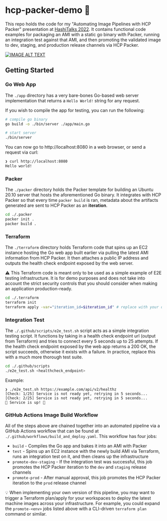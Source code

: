 # hcp-packer-demo :tada:

This repo holds the code for my "Automating Image Pipelines with HCP Packer" presentation at [HashiTalks 2022](https://events.hashicorp.com/hashitalks2022). It contains functional code examples for packaging an AMI with a static go binary with Packer, running an integration test against that AMI, and then promoting the validated image to dev, staging, and production release channels via HCP Packer.

[![IMAGE ALT TEXT](https://user-images.githubusercontent.com/7110138/162481240-f9b5e487-dedd-47e9-aabd-6b32a17fd34e.png)](http://www.youtube.com/watch?v=C0DEQZjzYUs "Automating Image Pipelines with HCP Packer")


## Getting Started

### Go Web App

The `./app` directory has a very bare-bones Go-based web server implementation that returns a `Hello World!` string for any request.

If you wish to compile the app for testing, you can run the following:

```bash
# compile go binary
go build -o ./bin/server ./app/main.go

# start server
./bin/server
```

You can now go to http://localhost:8080 in a web browser, or send a request via curl:

```bash
❯ curl http://localhost:8080
Hello world!
```

### Packer

The `./packer` directory holds the Packer template for building an Ubuntu 20.10 server that hosts the aforementioned Go binary. It integrates with HCP Packer so that every time `packer build` is ran, metadata about the artifacts generated are sent to HCP Packer as an **iteration**.

```bash
cd ./.packer
packer init .
packer build .
```

### Terraform

The `./terraform` directory holds Terraform code that spins up an EC2 instance hosting the Go web app built earlier via pulling the latest AMI information from HCP Packer. It then attaches a public IP address and outputs the health check endpoint exposed by the web server.

:warning: This Terraform code is meant only to be used as a simple example of E2E testing infrastructure. It is for demo purposes and does not take into account the strict security controls that you should consider when making an application production-ready.

```bash
cd ./.terraform
terraform init
terraform apply -var="iteration_id=$iteration_id" # replace with your desired HCP Packer iteration
```

### Integration Test

The `./.github/scripts/e2e_test.sh` script acts as a simple integration testing script. It functions by taking in a health check endpoint url (output from Terraform) and tries to connect every 5 seconds up to 25 attempts. If the health check endpoint exposed by the web app returns a 200 OK, the script succeeds, otherwise it exists with a failure. In practice, replace this with a much more thorough test suite. 

```bash
cd ./.github/scripts
./e2e_test.sh <healthcheck_endpoint>
```

Example: 
```
❯ ./e2e_test.sh https://example.com/api/v2/healthz
[Check: 1/25] Service is not ready yet, retrying in 5 seconds...
[Check: 2/25] Service is not ready yet, retrying in 5 seconds...
🎉 Service is up! 🎉
```

### GitHub Actions Image Build Workflow

All of the steps above are chained together into an automated pipeline via a GitHub Actions workflow that can be found at `./.github/workflows/build_and_deploy.yaml`. This workflow has four jobs:
 - `build` - Compiles the Go app and bakes it into an AMI with Packer
 - `test` - Spins up an EC2 instance with the newly build AMI via Terraform, runs an integration test on it, and then cleans up the infrastructure
 - `promote-dev-staging` - If the integration test was successful, this job promotes the HCP Packer iteration to the `dev` and `staging` release channels
 - `promote-prod` - After manual approval, this job promotes the HCP Packer iteration to the `prod` release channel

 :bulb: When implementing your own version of this pipeline, you may want to trigger a Terraform plan/apply for your workspaces to deploy the latest machine images across your infrastructure. For example, you could expand the `promote-<env>` jobs listed above with a CLI-driven `terraform plan` command or similar.
